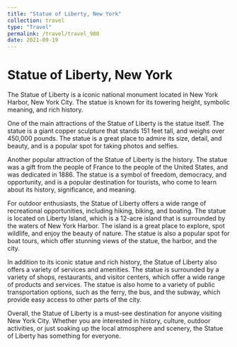 ```yaml
---
title: "Statue of Liberty, New York"
collection: travel
type: "Travel"
permalink: /travel/travel_980
date: 2021-09-19
---
```


# Statue of Liberty, New York
The Statue of Liberty is a iconic national monument located in New York Harbor, New York City. The statue is known for its towering height, symbolic meaning, and rich history.

One of the main attractions of the Statue of Liberty is the statue itself. The statue is a giant copper sculpture that stands 151 feet tall, and weighs over 450,000 pounds. The statue is a great place to admire its size, detail, and beauty, and is a popular spot for taking photos and selfies.

Another popular attraction of the Statue of Liberty is the history. The statue was a gift from the people of France to the people of the United States, and was dedicated in 1886. The statue is a symbol of freedom, democracy, and opportunity, and is a popular destination for tourists, who come to learn about its history, significance, and meaning.

For outdoor enthusiasts, the Statue of Liberty offers a wide range of recreational opportunities, including hiking, biking, and boating. The statue is located on Liberty Island, which is a 12-acre island that is surrounded by the waters of New York Harbor. The island is a great place to explore, spot wildlife, and enjoy the beauty of nature. The statue is also a popular spot for boat tours, which offer stunning views of the statue, the harbor, and the city.

In addition to its iconic statue and rich history, the Statue of Liberty also offers a variety of services and amenities. The statue is surrounded by a variety of shops, restaurants, and visitor centers, which offer a wide range of products and services. The statue is also home to a variety of public transportation options, such as the ferry, the bus, and the subway, which provide easy access to other parts of the city.

Overall, the Statue of Liberty is a must-see destination for anyone visiting New York City. Whether you are interested in history, culture, outdoor activities, or just soaking up the local atmosphere and scenery, the Statue of Liberty has something for everyone.
